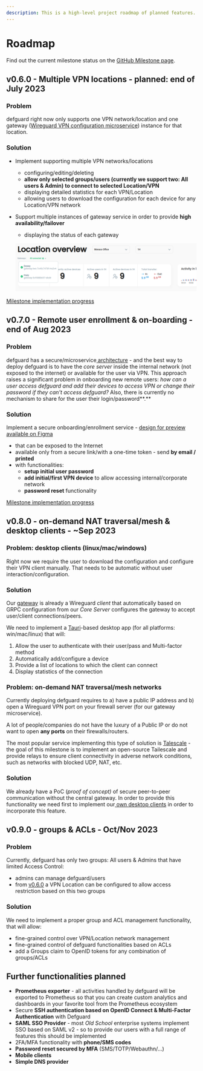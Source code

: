 ```yaml
---
description: This is a high-level project roadmap of planned features.
---
```


# Roadmap

Find out the current milestone status on the [GitHub Milestone page](https://github.com/DefGuard/defguard/milestones).

## v0.6.0 - Multiple VPN locations - planned: end of July 2023

### Problem

defguard right now only supports one VPN network/location and one gateway ([Wireguard VPN configuration microservice](../in-depth/architecture.md)) instance for that location.

### **Solution**

* Implement supporting multiple VPN networks/locations
  * configuring/editing/deleting
  * **allow only selected groups/users (currently we support two: All users & Admin) to connect to selected Location/VPN**
  * displaying detailed statistics for each VPN/Location
  * allowing users to download the configuration for each device for any Location/VPN network&#x20;
*   Support multiple instances of gateway service in order to provide **high availability/failover**

    * displaying the status of each gateway

    ![](../.gitbook/assets/gw.png)

[Milestone implementation progress](https://github.com/DefGuard/defguard/milestone/1)

## v0.7.0 - Remote user enrollment & on-boarding - end of Aug 2023

### Problem

defguard has a secure/microservice[ architecture](../in-depth/architecture.md) - and the best way to deploy defguard is to have the _core server_ inside the internal network (not exposed to the internet) or available for the user via VPN. This approach raises a significant problem in onboarding new remote users: _how can a user access defguard and add their devices to access VPN or change their password if they can't access defguard?_ Also, there is currently no mechanism to share for the user their login/password**.**&#x20;

### **Solution**

Implement a secure onboarding/enrollment service - [design for preview available on Figma](https://www.figma.com/file/uoFcgpOuVWa6g7tvKwB52o/defguard?type=design\&node-id=2138-5395\&mode=design\&t=fWyd8Cvl054jB4h4-0)

* that can be exposed to the Internet&#x20;
* available only from a secure link/with a one-time token - send **by email / printed**
* with functionalities:
  * **setup initial user password**
  * **add initial/first VPN device** to allow accessing internal/corporate network
  * **password reset** functionality

[Milestone implementation progress](https://github.com/defguard/defguard/milestones/2)

## v0.8.0 - on-demand NAT traversal/mesh & desktop clients - \~Sep 2023&#x20;

### Problem: desktop clients (linux/mac/windows)

Right now we require the user to download the configuration and configure their VPN client manually. That needs to be automatic without user interaction/configuration.

### Solution

Our [gateway](https://github.com/DefGuard/gateway) is already a Wireguard _client_ that automatically based on GRPC configuration from our _Core Server_ configures the gateway to accept user/client connections/peers.

We need to implement a [Tauri](https://tauri.app/)-based desktop app (for all platforms: win/mac/linux) that will:

1. Allow the user to authenticate with their user/pass and Multi-factor method
2. Automatically add/configure a device
3. Provide a list of locations to which the client can connect
4. Display statistics of the connection

### Problem: on-demand NAT traversal/mesh networks

Currently deploying defguard requires to a) have a public IP address and b) open a Wireguard VPN port on your firewall server (for our gateway microservice).

A lot of people/companies do not have the luxury of a Public IP or do not want to open **any ports** on their firewalls/routers.

The most popular service implementing this type of solution is [Talescale](https://tailscale.com/) - the goal of this milestone is to implement an open-source Tailescale and provide relays to ensure client connectivity in adverse network conditions, such as networks with blocked UDP, NAT, etc.

### Solution

We already have a PoC (_proof of concept)_ of secure peer-to-peer communication without the central gateway. In order to provide this functionality we need first to implement our[ own desktop clients](roadmap.md#problem-desktop-clients-linux-mac-windows) in order to incorporate this feature.

## v0.9.0 - groups & ACLs -  Oct/Nov 2023

### Problem

Currently, defguard has only two groups: All users & Admins that have limited Access Control:

* admins can manage defguard/users
* from [v0.6.0](roadmap.md#v0.6.0-multiple-vpn-locations-planned-end-of-july-2023) a VPN Location can be configured to allow access restriction based on this two groups

### Solution

We need to implement a proper group and ACL management functionality, that will allow:

* fine-grained control over VPN/Location network management&#x20;
* fine-grained control of defguard functionalities based on ACLs
* add a Groups claim to OpenID tokens for any combination of groups/ACLs

## Further functionalities planned

* **Prometheus exporter** - all activities handled by defguard will be exported to Prometheus so that you can create custom analytics and dashboards in your favorite tool from the Prometheus ecosystem
* Secure **SSH authentication based on OpenID Connect & Multi-Factor Authentication** with Defguard
* **SAML SSO Provider** - most _Old School_ enterprise systems implement SSO based on SAML v2 - so to provide our users with a full range of features this should be implemented
* 2FA/MFA functionality with **phone/SMS codes**
* **Password reset secured by MFA** (SMS/TOTP/Webauthn/...)
* **Mobile clients**
* **Simple DNS provider**






